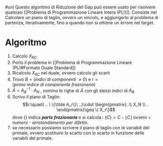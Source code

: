 #uni 
Questo algoritmo di Riduzione del Gap può essere usato per risolvere qualsiasi [[Problema di Programmazione Lineare Intera (PLI)]].
Consiste nel Calcolare un piano di taglio, ovvero un vincolo, e aggiungerlo al problema di partenza, iterativamente, fino a quando non si ottiene un errore nel target.
# Algoritmo
1. Calcolo $X_{RC}$ 
2. Porto il problema in [[Problema di Programmazione Lineare (PL)#Formato Duale Standard]] 
3. Ricalcolo $X_{RC}$ nel duale, ovvero calcolo gli scarti
4. Trovo $B=(indici \ di \ componenti \ \neq 0)$ e $r=(primo \ indice \ di \ componente \ frazionaria)$ 
5. $\tilde A=A_B^{-1}\cdot A_N$ , nomino le righe di $\tilde A$ con gli stessi indici di $A_B$ 
6. Scrivo il piano di Taglio: $$r:\quad( .. \ \{\tilde A_r\}\ ..)\cdot \begin{pmatrix}..\\ X_N \\ .. \end{pmatrix}\geq \{ X_r\}$$dove $\{ \}$ indica ___parte frazionaria___ e si calcola : $\{ C\}= C- \lfloor C \rfloor$ 
   ovvero = _numero_ - _arrotondamento per difetto_. 
7. se necessario possiamo scrivere il piano di taglio con le variabili del primale, ovvero sostituire lo scarto con lo scarto in funzione delle variabili del primale.